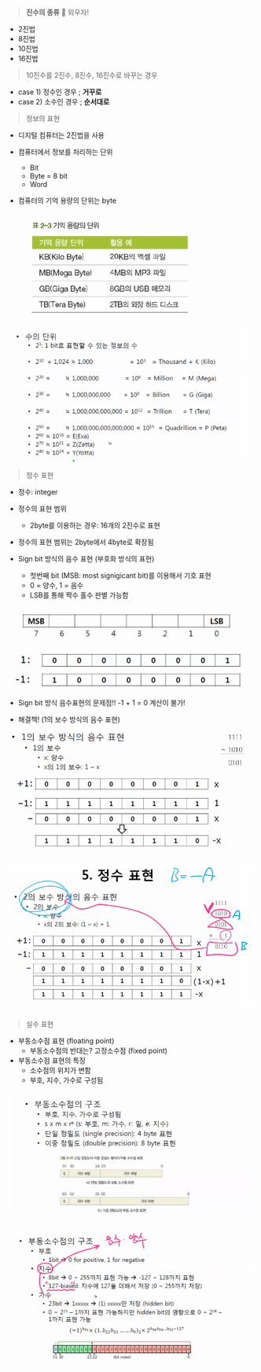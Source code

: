 > **진수의 종류** :star2: 외우자!

* 2진법
* 8진법
* 10진법
* 16진법



> 10진수를 2진수, 8진수, 16진수로 바꾸는 경우

* case 1) 정수인 경우 ; **거꾸로**
* case 2) 소수인 경우 ; **순서대로** 



> 정보의 표현

* 디지털 컴퓨터는 2진법을 사용
* 컴퓨터에서 정보를 처리하는 단위
  * Bit
  * Byte = 8 bit
  * Word

* 컴퓨터의 기억 용량의 단위는 byte

  ![image-20220324132235957](ct_day4.assets/image-20220324132235957.png)

![image-20220324132446418](ct_day4.assets/image-20220324132446418.png)



> 정수 표현

* 정수: integer

* 정수의 표현 범위
  * 2byte를 이용하는 경우: 16개의 2진수로 표현
* 정수의 표현 범위는 2byte에서 4byte로 확장됨
* Sign bit 방식의 음수 표현 (부호화 방식의 표현)
  * 첫번째 bit (MSB: most signigicant bit)를 이용해서 기호 표현
  * 0 = 양수, 1 = 음수
  * LSB를 통해 짝수 홀수 판별 가능함

![image-20220324133752377](ct_day4.assets/image-20220324133752377.png)

![image-20220324133805471](ct_day4.assets/image-20220324133805471.png)

* Sign bit 방식 음수표현의 문제점!! -1 + 1 = 0 계산이 불가!

* 해결책! (1의 보수 방식의 음수 표현)

![image-20220324134216234](ct_day4.assets/image-20220324134216234.png)

![image-20220324134546950](ct_day4.assets/image-20220324134546950.png)



> 실수 표현

* 부동소수점 표현 (floating point)
  * 부동소수점의 반대는? 고정소수점 (fixed point)
* 부동소수점 표현의 특징
  * 소수점의 위치가 변함
  * 부호, 지수, 가수로 구성됨

![image-20220324140321032](ct_day4.assets/image-20220324140321032.png)

![image-20220324142249802](ct_day4.assets/image-20220324142249802.png)